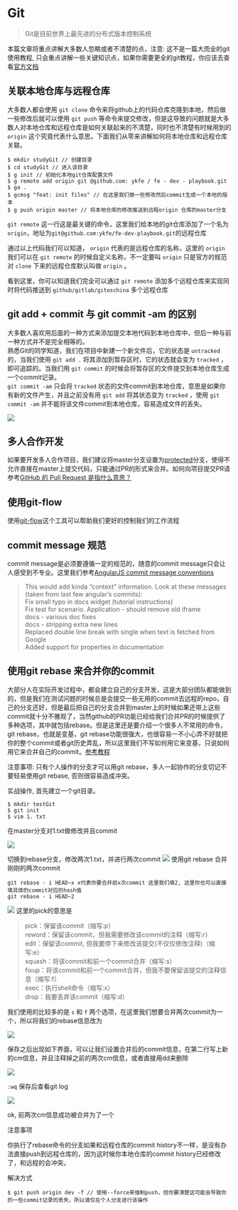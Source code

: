 # Git

> Git是目前世界上最先进的分布式版本控制系统

本篇文章将重点讲解大多数人忽略或者不清楚的点，注意: 这不是一篇大而全的git使用教程, 只会重点讲解一些关键知识点，如果你需要更全的git教程，你应该去查看[官方文档](https://git-scm.com/)

## 关联本地仓库与远程仓库

大多数人都会使用 `git clone` 命令来将github上的代码仓库克隆到本地，然后做一些修改后就可以使用 `git push` 等命令来提交修改，但是这导致的问题就是大多数人对本地仓库和远程仓库是如何关联起来的不清楚，同时也不清楚有时候用到的 `origin` 这个究竟代表什么意思。下面我们从零来讲解如何将本地仓库和远程仓库关联。

``` 
$ mkdir studyGit // 创建目录
$ cd studyGit // 进入该目录
$ g init // 初始化本地git仓库配置文件
$ g remote add origin git @github.com: ykfe / fe - dev - playbook.git
$ ga .
$ gcmsg "feat: init files" // 在这里我们做一些修改然后commit生成一个本地的版本
$ g push origin master // 将本地仓库的修改推送到远程origin 仓库的master分支
```

`git remote` 这一行这是最关键的命令，这里我们给本地的git仓库添加了一个名为`origin`，地址为`git@github.com:ykfe/fe-dev-playbook.git`的远程仓库  

通过以上代码我们可以知道， `origin` 代表的是远程仓库的名称，这里的 `origin` 我们可以在 `git remote` 的时候自定义名称，不一定要叫 `origin` 只是官方的规范对 `clone` 下来的远程仓库默认叫做 `origin` 。  

看到这里，你可以知道我们完全可以通过 `git remote` 添加多个远程仓库来实现同时将代码推送到 `github/gitlab/gitoschina` 多个远程仓库

## git add + commit 与 git commit -am 的区别

大多数人喜欢用后面的一种方式来添加提交本地代码到本地仓库中，但后一种与前一种方式并不是完全相等的。  
熟悉Git的同学知道，我们在项目中新建一个新文件后，它的状态是 `untracked` 的，当我们使用 `git add .` 将其添加到暂存区时，它的状态就会变为 `tracked` ，即可追踪的。当我们用 `git commit` 的时候会将暂存区的文件提交到本地仓库生成一个commit记录。  
 `git commit -am` 只会将 `tracked` 状态的文件commit到本地仓库，意思是如果你有新的文件产生，并且之前没有用 `git add` 将其状态变为 `tracked` ，使用 `git commit -am` 并不能将该文件commit到本地仓库，容易造成文件的丢失。

![](https://gw.alicdn.com/tfs/TB1c5RSXKL2gK0jSZPhXXahvXXa-1436-1152.jpg)

## 多人合作开发

如果要开发多人合作项目，我们建议将master分支设置为[protected](https://help.github.com/en/articles/configuring-protected-branches)分支，使得不允许直接在master上提交代码，只能通过PR的形式来合并。如何向项目提交PR请参考[GitHub 的 Pull Request 是指什么意思？](https://www.zhihu.com/question/21682976/answer/79489643)

## 使用git-flow

使用[git-flow](https://www.git-tower.com/learn/git/ebook/cn/command-line/advanced-topics/git-flow)这个工具可以帮助我们更好的控制我们的工作流程

## commit message 规范

commit message是必须要遵循一定的规范的，随意的commit message只会让人感受到不专业。这里我们参考[AngularJS commit message conventions](https://gist.github.com/stephenparish/9941e89d80e2bc58a153)

> This would add kinda “context” information. Look at these messages (taken from last few angular’s commits):  
Fix small typo in docs widget (tutorial instructions)  
Fix test for scenario. Application - should remove old iframe  
docs - various doc fixes  
docs - stripping extra new lines  
Replaced double line break with single when text is fetched from Google  
Added support for properties in documentation  

## 使用git rebase 来合并你的commit

大部分人在实际开发过程中，都会建立自己的分支开发，这是大部分团队都能做到的，但是我们在测试问题的时候总是会提交一些无用的commit去远程的repo，自己的分支还好，但是最后把自己的分支合并到master上的时候如果还带上这些commit就十分不雅观了，当然github的PR功能已经给我们合并PR的时候提供了多种选项，其中就包括rebase。但是这里还是要介绍一个很多人不常用的命令，git rebase，也就是变基，git rebase功能很强大，也很容易一不小心弄不好就把你的整个commit或者git历史弄乱，所以这里我们不写如何用它来变基，只说如何用它来合并自己的commit。[参考教程](http://gitbook.liuhui998.com/4_2.html)

注意事项: 只有个人操作的分支才可以用git rebase，多人一起协作的分支切记不要轻易使用git rebase, 否则很容易造成冲突。

实战操作, 首先建立一个git目录。

``` 
$ mkdir testGit
$ git init
$ vim 1. txt
```

在master分支对1.txt做修改并且commit

![](http://gw.alicdn.com/tfs/TB1luMFXBr0gK0jSZFnXXbRRXXa-1138-852.png)

切换到rebase分支，修改两次1.txt，并进行两次commit
![](http://gw.alicdn.com/tfs/TB1UWIFXBv0gK0jSZKbXXbK2FXa-1140-856.png)
使用git rebase 合并刚刚的两次commit

``` 
git rebase - i HEAD~x x代表你要合并前x次commit 这里我们填2, 这里你也可以直接填具体的commit对应的hash值
git rebase - i HEAD~2
```

![](http://gw.alicdn.com/tfs/TB1Qs7DXAT2gK0jSZFkXXcIQFXa-1154-866.png)
这里的pick的意思是

> pick：保留该commit（缩写:p）  
reword：保留该commit，但我需要修改该commit的注释（缩写:r）  
edit：保留该commit, 但我要停下来修改该提交(不仅仅修改注释)（缩写:e）  
squash：将该commit和前一个commit合并（缩写:s）  
fixup：将该commit和前一个commit合并，但我不要保留该提交的注释信息（缩写:f）  
exec：执行shell命令（缩写:x）  
drop：我要丢弃该commit（缩写:d）  

我们使用的比较多的是 `s` 和 `f` 两个选项，在这里我们想要合并两次commit为一个，所以将我们的rebase信息改为

![](http://gw.alicdn.com/tfs/TB1wPMDXuL2gK0jSZFmXXc7iXXa-1148-840.png)

保存之后出现如下界面，可以让我们设置合并后的commit信息，在第二行写上新的cm信息，并且注释掉之前的两次cm信息，或者直接用dd来删除

![](http://gw.alicdn.com/tfs/TB1WuIDXAT2gK0jSZPcXXcKkpXa-1142-852.png)

 `:wq` 保存后查看git log

![](http://gw.alicdn.com/tfs/TB1l5.DXuP2gK0jSZFoXXauIVXa-1144-848.png)

ok, 前两次cm信息成功被合并为了一个

注意事项

你执行了rebase命令的分支如果和远程仓库的commit history不一样，是没有办法直接push到远程仓库的，因为这时候你本地仓库的commit history已经修改了，和远程的会冲突。

解决方式

``` 
$ git push origin dev -f // 使用--force来强制push，但你要清楚这可能会导致你的一些commit记录的丢失，所以请仅在个人分支进行该操作
```

